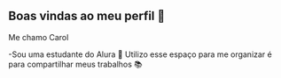## Boas vindas ao meu perfil 💛

Me chamo Carol 

-Sou uma estudante do Alura 🙂
Utilizo esse espaço para me organizar é para compartilhar meus trabalhos 📚

